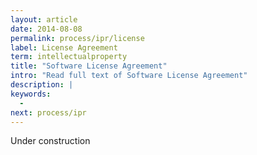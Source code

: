 ```yaml
---
layout: article
date: 2014-08-08
permalink: process/ipr/license
label: License Agreement
term: intellectualproperty
title: "Software License Agreement"
intro: "Read full text of Software License Agreement"
description: |
keywords:
  - 
next: process/ipr
---
```


Under construction
